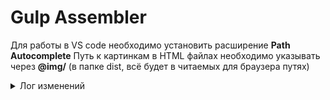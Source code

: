 # Gulp Assembler

Для работы в VS code необходимо установить расширение __Path Autocomplete__
Путь к картинкам в HTML файлах необходимо указывать через __@img/__ (в папке dist, всё будет в читаемых для браузера путях)

<details>
  <summary>Лог изменений</summary>
  (название коммитов может отличаться от их оригинального названия в истории) <br>
  
__15/02/22__
> Initial commit <br>
> add: file architecture

__17/02/22__
> add: watcher function
>> watcher наблюдает за изменением файлов.

> add: file cleaner function
>> cleaner выполняет чистку всех файлов в папке dist, и после повторноговключения сборщика, собирает все файлы обратно.

> add: html file assembly function
>> html assembler выполняет функцию сборки файлов из папки html по путиsrc/html в папку dist/ .

__19/02/22__
> add: correct img paths function
>> функция установки правильных путей файлов из папок в src/ в папкуdist/ .

__25/02/22__
> add: image to webp format
>> функция преобразует файлы изображений (.jpg, .png) > .webp формат,для ускорения загрузки и уменьшения объёма файла.

> add: visual file version
>> данная функция, предотвращает кеширования файлов браузером, путёмдобавления даты последнего запуска сборщика. Так же добавлен раздел "лог изменений" в README.md файл, для объяснения всех функций коммитов.

__26/02/22__
> add: live server
>> Авто-обновление страницы локального сервера при сохранении кода.

> add: scss processing
>> Сборка Scss файла в css файл.
>>> + Авто-префиксы для кроссбраузерности.
>>> + Оптимизация @media запросов, путём сборки одинаковых разширений в 1 запрос.
>>> + Вывод webp картинок для не поддерживаемых браузеров, так и для поддерживающих. 
>>> + Сжатие css файла, создание не сжатой копии для удобного чтения.

__27/02/22__

> add: webpack, support ES6 modules
>> Добавлена поддержка ES6, а так же самописных модулей. Подключение сторонних модулей, выполняеться командой описанной в док-ции модуля. Для самописных - ```import * as {MODULE-NAME}.js from "{./modules/{MODULE-NAME}.js}"``` <br> # {MODULE-NAME} - имя модуля, фигурные скобки не нужны.

</details>